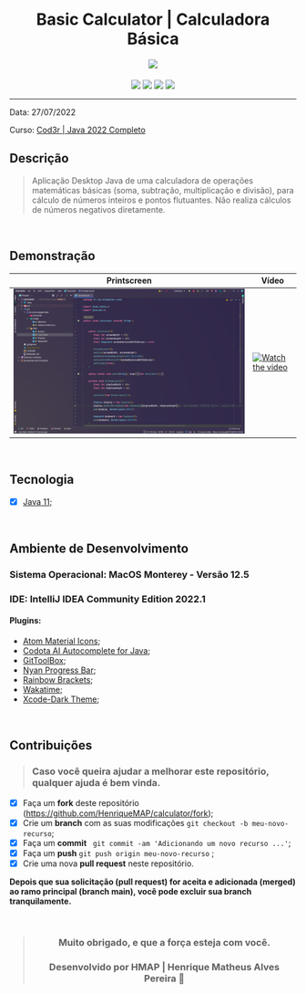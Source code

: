 <div align="center">

# Basic Calculator | Calculadora Básica

<img width="auto" src="https://github.com/HenriqueMAP/calculator/blob/main/src/br/com/otogamidev/img/Calculator.png?raw=true">
<br>
<br>
<img src="https://img.shields.io/github/issues/HenriqueMAP/minesweeper">
<img src="https://img.shields.io/github/forks/HenriqueMAP/minesweeper">
<img src="https://img.shields.io/github/stars/HenriqueMAP/minesweeper">
<img src="https://img.shields.io/github/license/HenriqueMAP/minesweeper">
</div>
<hr>

Data: 27/07/2022

Curso: [Cod3r | Java 2022 Completo](https://www.udemy.com/course/fundamentos-de-programacao-com-java/)

## Descrição

> Aplicação Desktop Java de uma calculadora de operações matemáticas básicas (soma, subtração, multiplicação e divisão), para cálculo de números inteiros e pontos flutuantes. 
> Não realiza cálculos de números negativos diretamente.

<br>

## Demonstração

| Printscreen | Vídeo |
| ----------- | ----- |
| <img src="https://github.com/HenriqueMAP/calculator/blob/main/src/br/com/otogamidev/img/otogami-dev-Java-desktop-calculator.png?raw=true"> | [![Watch the video](https://img.youtube.com/vi/20pubhGZrJE/maxresdefault.jpg)](https://youtu.be/20pubhGZrJE) |

<br>

## Tecnologia

- [x] [Java 11](https://www.oracle.com/br/java/technologies/javase/jdk11-archive-downloads.html);

<br>

## Ambiente de Desenvolvimento

### Sistema Operacional: MacOS Monterey - Versão 12.5

### IDE: IntelliJ IDEA Community Edition 2022.1

#### Plugins:

- [Atom Material Icons](https://plugins.jetbrains.com/plugin/10044-atom-material-icons);
- [Codota AI Autocomplete for Java](https://plugins.jetbrains.com/plugin/7638-codota-ai-autocomplete-for-java-and-javascript);
- [GitToolBox](https://plugins.jetbrains.com/plugin/7499-gittoolbox);
- [Nyan Progress Bar](https://plugins.jetbrains.com/plugin/8575-nyan-progress-bar);
- [Rainbow Brackets](https://plugins.jetbrains.com/plugin/10080-rainbow-brackets);
- [Wakatime](https://wakatime.com);
- [Xcode-Dark Theme](https://plugins.jetbrains.com/plugin/13106-xcode-dark-theme);

<br>

## Contribuições

> ### Caso você queira ajudar a melhorar este repositório, qualquer ajuda é bem vinda.

- [x] Faça um **fork** deste repositório (https://github.com/HenriqueMAP/calculator/fork);
- [x] Crie um **branch** com as suas modificações ` git checkout -b meu-novo-recurso `;
- [x] Faça um **commit** ` git commit -am 'Adicionando um novo recurso ...'`;
- [x] Faça um **push** ` git push origin meu-novo-recurso ` ;
- [x] Crie uma nova **pull request** neste repositório.

**Depois que sua solicitação (pull request) for aceita e adicionada (merged) ao ramo principal (branch main), você pode excluir sua branch tranquilamente.**

<div align="center">

<br>

> ### **Muito obrigado, e que a força esteja com você.**
>
> ### Desenvolvido por **HMAP | Henrique Matheus Alves Pereira** 🦁

</div>
